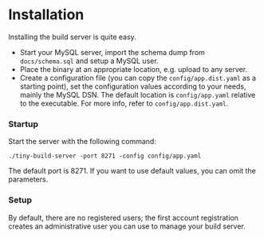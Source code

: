 # Installation

Installing the build server is quite easy. 

* Start your MySQL server, import the schema dump from ``docs/schema.sql`` and setup a MySQL
user. 
* Place the binary at an appropriate location, e.g. upload to any server.
* Create a configuration file (you can copy the ``config/app.dist.yaml`` as a starting point), 
set the configuration values according to your needs, mainly the MySQL DSN.
The default location is ``config/app.yaml`` relative to the executable. For more info,
refer to ``config/app.dist.yaml``.

### Startup

Start the server with the following command:

``./tiny-build-server -port 8271 -config config/app.yaml``

The default port is 8271. If you want to use default values, you can omit the parameters.

### Setup

By default, there are no registered users; the first account registration creates an 
administrative user you can use to manage your build server.